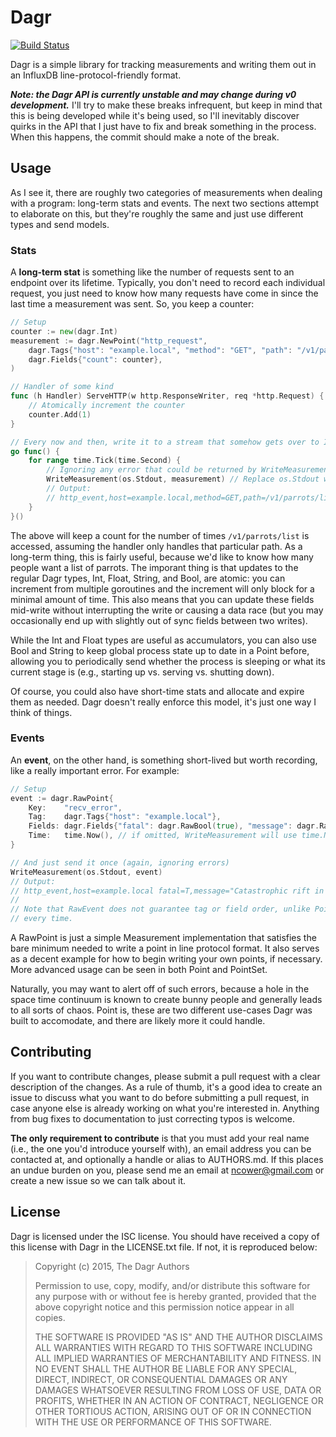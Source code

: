 # Dagr

[![Build Status](https://travis-ci.org/nilium/dagr.svg?branch=dev-v0)](https://travis-ci.org/nilium/dagr)

Dagr is a simple library for tracking measurements and writing them out in an InfluxDB line-protocol-friendly format.

***Note: the Dagr API is currently unstable and may change during v0 development.*** I'll try to make these breaks
infrequent, but keep in mind that this is being developed while it's being used, so I'll inevitably discover quirks in
the API that I just have to fix and break something in the process. When this happens, the commit should make a note of
the break.


## Usage

As I see it, there are roughly two categories of measurements when dealing with a program: long-term stats and events.
The next two sections attempt to elaborate on this, but they're roughly the same and just use different types and send
models.

### Stats

A **long-term stat** is something like the number of requests sent to an endpoint over its lifetime. Typically, you
don't need to record each individual request, you just need to know how many requests have come in since the last time
a measurement was sent. So, you keep a counter:

```go
// Setup
counter := new(dagr.Int)
measurement := dagr.NewPoint("http_request",
	dagr.Tags{"host": "example.local", "method": "GET", "path": "/v1/parrots/list"},
	dagr.Fields{"count": counter},
)

// Handler of some kind
func (h Handler) ServeHTTP(w http.ResponseWriter, req *http.Request) {
	// Atomically increment the counter
	counter.Add(1)
}

// Every now and then, write it to a stream that somehow gets over to InfluxDB:
go func() {
	for range time.Tick(time.Second) {
		// Ignoring any error that could be returned by WriteMeasurement
		WriteMeasurement(os.Stdout, measurement) // Replace os.Stdout with any io.Writer
		// Output:
		// http_event,host=example.local,method=GET,path=/v1/parrots/list count=123i 1136214245000000000
	}
}()
```

The above will keep a count for the number of times `/v1/parrots/list` is accessed, assuming the handler only handles
that particular path. As a long-term thing, this is fairly useful, because we'd like to know how many people want a list
of parrots. The imporant thing is that updates to the regular Dagr types, Int, Float, String, and Bool, are atomic: you
can increment from multiple goroutines and the increment will only block for a minimal amount of time. This also means
that you can update these fields mid-write without interrupting the write or causing a data race (but you may
occasionally end up with slightly out of sync fields between two writes).

While the Int and Float types are useful as accumulators, you can also use Bool and String to keep global process state
up to date in a Point before, allowing you to periodically send whether the process is sleeping or what its current
stage is (e.g., starting up vs. serving vs. shutting down).

Of course, you could also have short-time stats and allocate and expire them as needed. Dagr doesn't really enforce this
model, it's just one way I think of things.


### Events

An **event**, on the other hand, is something short-lived but worth recording, like a really important error. For example:

```go
// Setup
event := dagr.RawPoint{
	Key:    "recv_error",
	Tag:    dagr.Tags{"host": "example.local"},
	Fields: dagr.Fields{"fatal": dagr.RawBool(true), "message": dagr.RawString("Catastrophic rift in space-time continuum opened")},
	Time:   time.Now(), // if omitted, WriteMeasurement will use time.Now() anyway
}

// And just send it once (again, ignoring errors)
WriteMeasurement(os.Stdout, event)
// Output:
// http_event,host=example.local fatal=T,message="Catastrophic rift in the space-time continuum opened" 1136214245000000000
//
// Note that RawEvent does not guarantee tag or field order, unlike Point, so the above may not be exactly the same
// every time.
```

A RawPoint is just a simple Measurement implementation that satisfies the bare minimum needed to write a point in line
protocol format. It also serves as a decent example for how to begin writing your own points, if necessary. More
advanced usage can be seen in both Point and PointSet.

Naturally, you may want to alert off of such errors, because a hole in the space time continuum is known to create bunny
people and generally leads to all sorts of chaos. Point is, these are two different use-cases Dagr was built to
accomodate, and there are likely more it could handle.


## Contributing

If you want to contribute changes, please submit a pull request with a clear description of the changes. As a rule of
thumb, it's a good idea to create an issue to discuss what you want to do before submitting a pull request, in case
anyone else is already working on what you're interested in. Anything from bug fixes to documentation to just correcting
typos is welcome.

**The only requirement to contribute** is that you must add your real name (i.e., the one you'd introduce yourself
with), an email address you can be contacted at, and optionally a handle or alias to AUTHORS.md. If this places an undue
burden on you, please send me an email at <ncower@gmail.com> or create a new issue so we can talk about it.


## License

Dagr is licensed under the ISC license. You should have received a copy of this license with Dagr in the LICENSE.txt
file. If not, it is reproduced below:

> Copyright (c) 2015, The Dagr Authors
>
> Permission to use, copy, modify, and/or distribute this software for any purpose with or without fee is hereby
> granted, provided that the above copyright notice and this permission notice appear in all copies.
>
> THE SOFTWARE IS PROVIDED "AS IS" AND THE AUTHOR DISCLAIMS ALL WARRANTIES WITH REGARD TO THIS SOFTWARE INCLUDING ALL
> IMPLIED WARRANTIES OF MERCHANTABILITY AND FITNESS. IN NO EVENT SHALL THE AUTHOR BE LIABLE FOR ANY SPECIAL, DIRECT,
> INDIRECT, OR CONSEQUENTIAL DAMAGES OR ANY DAMAGES WHATSOEVER RESULTING FROM LOSS OF USE, DATA OR PROFITS, WHETHER IN
> AN ACTION OF CONTRACT, NEGLIGENCE OR OTHER TORTIOUS ACTION, ARISING OUT OF OR IN CONNECTION WITH THE USE OR
> PERFORMANCE OF THIS SOFTWARE.
